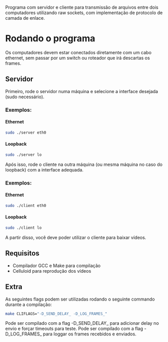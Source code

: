 Programa com servidor e cliente para transmissão de arquivos entre dois computadores utilizando raw sockets, com implementação de protocolo de camada de enlace.
# Rodando o programa
Os computadores devem estar conectados diretamente com um cabo ethernet, sem passar por um switch ou roteador que irá descartas os frames.
## Servidor
Primeiro, rode o servidor numa máquina e selecione a interface desejada (sudo necessário).
### Exemplos:
#### Ethernet
```sh
sudo ./server eth0
```
#### Loopback
```sh
sudo ./server lo
```
Após isso, rode o cliente na outra máquina (ou mesma máquina no caso do loopback) com a interface adequada.
### Exemplos:
#### Ethernet
```sh
sudo ./client eth0
```
#### Loopback
```sh
sudo ./client lo
```
A partir disso, você deve poder utilizar o cliente para baixar vídeos.
## Requisitos
- Compilador GCC e Make para compilação
- Celluloid para reprodução dos vídeos
## Extra
As seguintes flags podem ser utilizadas rodando o seguinte commando durante a compilação:
```sh
make CLIFLAGS="-D_SEND_DELAY_ -D_LOG_FRAMES_"
```
Pode ser compilado com a flag -D_SEND_DELAY_ para adicionar delay no envio e forçar timeouts para teste.
Pode ser compilado com a flag -D_LOG_FRAMES_ para loggar os frames recebidos e enviados.
